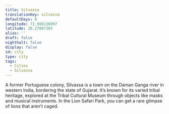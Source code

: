 ```yaml
---
title: Silvassa
translationKey: silvassa
defaultDays: 0
longitude: 72.988138997
latitude: 20.27087305
alias: ''
draft: false
nighthalt: false
display: false
id: city
type: city
tags:
  - Cities
  - Silvassa
---
```

A former Portuguese colony, Silvassa is a town on the Daman Ganga river in western India, bordering the state of Gujarat. It’s known for its varied tribal heritage, explored at the Tribal Cultural Museum through objects like masks and musical instruments. In the Lion Safari Park, you can get a rare glimpse of lions that aren’t caged.